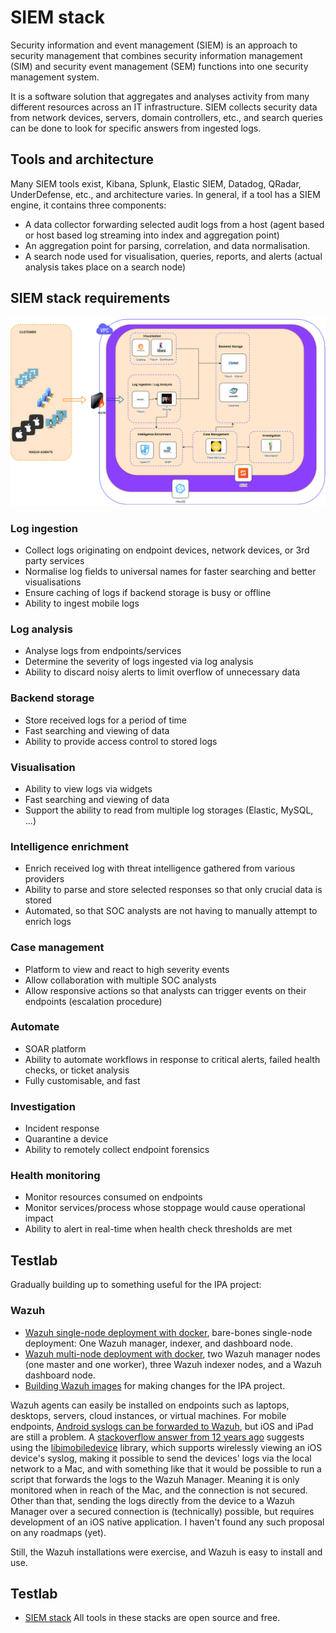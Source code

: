 # SIEM stack

Security information and event management (SIEM) is an approach to security management that combines security information management (SIM) and security event management (SEM) functions into one security management system.

It is a software solution that aggregates and analyses activity from many different resources across an IT infrastructure. SIEM collects security data from network devices, servers, domain controllers, etc., and search queries can be done to look for specific answers from ingested logs. 

## Tools and architecture

Many SIEM tools exist, Kibana, Splunk, Elastic SIEM, Datadog, QRadar, UnderDefense, etc., and architecture varies. In general, if a tool has a SIEM engine, it contains three components:

* A data collector forwarding selected audit logs from a host (agent based or host based log streaming into index and aggregation point)
* An aggregation point for parsing, correlation, and data normalisation.
* A search node used for visualisation, queries, reports, and alerts (actual analysis takes place on a search node)

## SIEM stack requirements

[![SIEM stack](../../_static/images/siem-stack.png)](https://socfortress.medium.com/build-your-own-siem-stack-with-open-source-tools-series-39da0f2d412a)

### Log ingestion

* Collect logs originating on endpoint devices, network devices, or 3rd party services
* Normalise log fields to universal names for faster searching and better visualisations
* Ensure caching of logs if backend storage is busy or offline
* Ability to ingest mobile logs

### Log analysis

* Analyse logs from endpoints/services
* Determine the severity of logs ingested via log analysis
* Ability to discard noisy alerts to limit overflow of unnecessary data

### Backend storage

* Store received logs for a period of time
* Fast searching and viewing of data
* Ability to provide access control to stored logs

### Visualisation

* Ability to view logs via widgets
* Fast searching and viewing of data
* Support the ability to read from multiple log storages (Elastic, MySQL, ...)

### Intelligence enrichment

* Enrich received log with threat intelligence gathered from various providers
* Ability to parse and store selected responses so that only crucial data is stored
* Automated, so that SOC analysts are not having to manually attempt to enrich logs

### Case management

* Platform to view and react to high severity events
* Allow collaboration with multiple SOC analysts
* Allow responsive actions so that analysts can trigger events on their endpoints (escalation procedure)

### Automate

* SOAR platform
* Ability to automate workflows in response to critical alerts, failed health checks, or ticket analysis
* Fully customisable, and fast

### Investigation

* Incident response
* Quarantine a device
* Ability to remotely collect endpoint forensics

### Health monitoring

* Monitor resources consumed on endpoints
* Monitor services/process whose stoppage would cause operational impact
* Ability to alert in real-time when health check thresholds are met

## Testlab

Gradually building up to something useful for the IPA project:

### Wazuh

* [Wazuh single-node deployment with docker](https://testlab.tymyrddin.dev/docs/siem/wazuh-single-node), bare-bones single-node deployment: One Wazuh manager, indexer, and dashboard node.
* [Wazuh multi-node deployment with docker](https://testlab.tymyrddin.dev/docs/siem/wazuh-multi-node), two Wazuh manager nodes (one master and one worker), three Wazuh indexer nodes, and a Wazuh dashboard node.
* [Building Wazuh images](https://testlab.tymyrddin.dev/docs/siem/wazuh-images) for making changes for the IPA project.

Wazuh agents can easily be installed on endpoints such as laptops, desktops, servers, cloud instances, or virtual machines. For mobile endpoints, [Android syslogs can be forwarded to Wazuh](https://wazuh.com/blog/how-to-forward-android-syslog-to-wazuh/), but iOS and iPad are still a problem. A [stackoverflow answer from 12 years ago](https://stackoverflow.com/questions/7277804/ios-iphone-ipad-ipodtouch-view-real-time-console-log-terminal/19148654#19148654) suggests using the [libimobiledevice](https://libimobiledevice.org/) library, which supports wirelessly viewing an iOS device's syslog, making it possible to send the devices' logs via the local network to a Mac, and with something like that it would be possible to run a script that forwards the logs to the Wazuh Manager. Meaning it is only monitored when in reach of the Mac, and the connection is not secured. Other than that, sending the logs directly from the device to a Wazuh Manager over a secured connection is (technically) possible, but requires development of an iOS native application. I haven't found any such proposal on any roadmaps (yet).

Still, the Wazuh installations were exercise, and Wazuh is easy to install and use.

## Testlab

* [SIEM stack](https://testlab.tymyrddin.dev/docs/siem/readme) All tools in these stacks are open source and free. 
